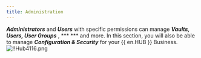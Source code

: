 ```yaml
---
title: Administration
---
```

***Administrators*** and ***Users*** with specific permissions can manage ***Vaults, Users, User Groups*** , ***  *** and more. In this section, you will also be able to manage ***Configuration & Security*** for your {{ en.HUB }} Business.  
![!!Hub4116.png](https://webdevolutions.azureedge.net/docs/en/hub/Hub4116.png) 